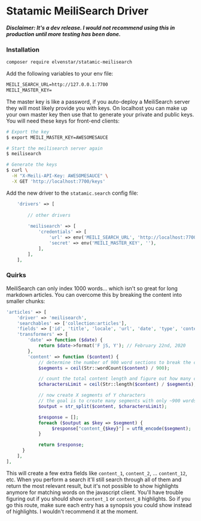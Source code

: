 # Statamic MeiliSearch Driver

***Disclaimer: It's a dev release. I would not recommend using this in production until more testing has been done.***

### Installation

```bash
composer require elvenstar/statamic-meilisearch
```

Add the following variables to your env file:

```txt
MEILI_SEARCH_URL=http://127.0.0.1:7700
MEILI_MASTER_KEY=
```

The master key is like a password, if you auto-deploy a MeiliSearch server they will most likely provide you with keys. On localhost you can make up your own master key then use that to generate your private and public keys. You will need these keys for front-end clients:

```bash
# Export the key
$ export MEILI_MASTER_KEY=AWESOMESAUCE

# Start the meilisearch server again
$ meilisearch

# Generate the keys
$ curl \
  -H "X-Meili-API-Key: AWESOMESAUCE" \
  -X GET 'http://localhost:7700/keys'
```

Add the new driver to the `statamic.search` config file:

```php
    'drivers' => [
        
        // other drivers
        
        'meilisearch' => [
            'credentials' => [
                'url' => env('MEILI_SEARCH_URL', 'http://localhost:7700'),
                'secret' => env('MEILI_MASTER_KEY', ''),
            ],
        ],
    ],
```

### Quirks

MeiliSearch can only index 1000 words... which isn't so great for long markdown articles. You can overcome this by breaking the content into smaller chunks:

```php
'articles' => [
    'driver' => 'meilisearch',
    'searchables' => ['collection:articles'],
    'fields' => ['id', 'title', 'locale', 'url', 'date', 'type', 'content'],
    'transformers' => [
        'date' => function ($date) {
            return $date->format('F jS, Y'); // February 22nd, 2020
        },
        'content' => function ($content) {
            // determine the number of 900 word sections to break the content field into
            $segments = ceil(Str::wordCount($content) / 900);

            // count the total content length and figure out how many characters each segment needs
            $charactersLimit = ceil(Str::length($content) / $segments);

            // now create X segments of Y characters
            // the goal is to create many segments with only ~900 words each
            $output = str_split($content, $charactersLimit);

            $response = [];
            foreach ($output as $key => $segment) {
                 $response["content_{$key}"] = utf8_encode($segment);
            }

            return $response;
      }
    ],
],
```

This will create a few extra fields like `content_1`, `content_2`, ... `content_12`, etc. When you perform a search it'll still search through all of them and return the most relevant result, but it's not possible to show highlights anymore for matching words on the javascript client. You'll have trouble figuring out if you should show `content_1` or `content_8` highlights. So if you go this route, make sure each entry has a synopsis you could show instead of highlights. I wouldn't recommend it at the moment.


